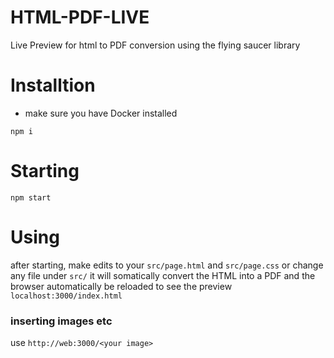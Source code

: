 # HTML-PDF-LIVE
Live Preview for html to PDF conversion using the flying saucer library

# Installtion
* make sure you have Docker installed 

```npm i```
# Starting
```npm start```

# Using
after starting, make edits to your `src/page.html` and `src/page.css` or change any file under `src/`
it will somatically convert the HTML into a PDF and the browser automatically be reloaded to see the preview `localhost:3000/index.html`

### inserting images etc
use `http://web:3000/<your image>`
